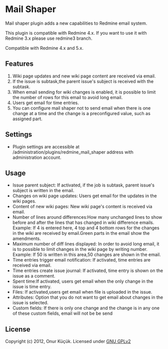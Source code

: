 
# Mail Shaper

Mail shaper plugin adds a new capabilities to Redmine email system.

This plugin is compatible with Redmine 4.x. If you want to use it with Redmine 3.x please use redmine3 branch.

Compatible with Redmine 4.x and 5.x.

## Features

1. Wiki page updates and new wiki page content are received via email.
2. If the issue is subtask,the parent issue's subject is received with the subtask.
3. When email sending for wiki changes is enabled, it is possible to limit the number of rows for this email to avoid long email.
4. Users get email for time entries.
5. You can configure mail shaper not to send email when there is one change at a time and the change is a preconfigured value, such as assigned part.

## Settings

* Plugin settings are accessible at /administration/plugins/redmine_mail_shaper address with administration account.

## Usage

* Issue parent subject: If activated, if the job is subtask, parent issue's subject is written in the email.
* Changes on wiki page updates: Users get email for the updates in the wiki pages.
* Content of new wiki pages: New wiki page's content is received via email.
* Number of lines around differences:How many unchanged lines to show before and after the lines that has changed in wiki difference emails.
Example:
If 4 is entered here, 4 top and 4 bottom rows for the changes in the wiki are received by email.Green parts in the email show the amendments.
* Maximum number of diff lines displayed: In order to avoid long email, it is to possible to limit changes in the wiki page by writing number.
Example: 
If 50 is written in this area,50 changes are shown in the email.
* Time entries trigger email notification: If activated, time entries are received via email.
* Time entries create issue journal: If activated, time entry is shown on the issue as a comment.
* Spent time:If activated, users get email when the only change in the issue is time entry.
* Files: If activated,users get email when file is uploaded in the issue.
* Attributes: Option that you do not want to get email about changes in the issue is selected.
* Custom fields: If there is only one change and the change is in any one of these custom fields, email will not be be send

## License

Copyright (c) 2012, Onur Küçük. Licensed under [GNU GPLv2](LICENSE)


